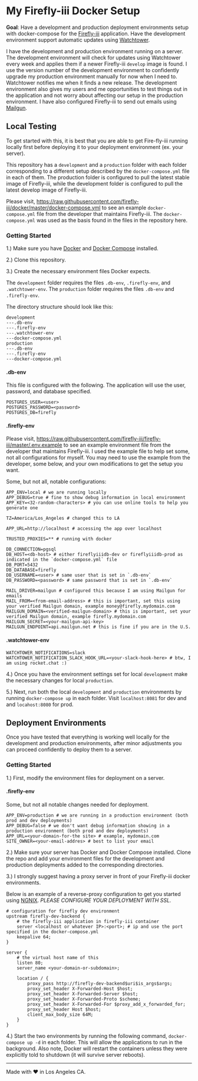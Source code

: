 # My Firefly-iii Docker Setup

**Goal**: Have a development and production deployment environments setup
with docker-compose for the [Firefly-iii](https://www.firefly-iii.org/) application. Have the development environment support automatic updates using
[Watchtower](https://containrrr.github.io/watchtower/).

I have the development and production environment running on a server. The development environment will check for updates using Watchtower every week and applies them if a newer Firefly-iii `develop` image is found. I use the version number of the development environment to confidently upgrade my production environment manually for now when I need to. Watchtower notifies me when it finds a new release. The development environment also gives my users and me opportunities to test things out in the application and not worry about affecting our setup in the production environment. I have also configured Firefly-iii
to send out emails using [Mailgun](https://www.mailgun.com/).

## Local Testing

To get started with this, it is best that you are able to get Fire-fly-iii running locally
first before deploying it to your deployment environment (ex. your server).

This repository has a `development` and a `production` folder with each folder corresponding
to a different setup described by the `docker-compose.yml` file in each of them. The
production folder is configured to pull the latest stable image of Firefly-iii, while the
development folder is configured to pull the latest develop image of Firefly-iii.

Please visit, https://raw.githubusercontent.com/firefly-iii/docker/master/docker-compose.yml
to see an example `docker-compose.yml` file from the developer that maintains Firefly-iii.
The `docker-compose.yml` was used as the basis found in the files in the repository here.

### Getting Started

1.) Make sure you have [Docker](https://www.docker.com/) and [Docker Compose](https://docs.docker.com/compose/) installed.

2.) Clone this repository.

3.) Create the necessary environment files Docker expects.

The `development` folder requires the files `.db-env`, `.firefly-env`, and `.watchtower-env`.
The `production` folder requires the files `.db-env` and `.firefly-env`.

The directory structure should look like this:

```
development
---.db-env
---.firefly-env
---.watchtower-env
---docker-compose.yml
production
---.db-env
---.firefly-env
---docker-compose.yml
```

#### .db-env

This file is configured with the following. The application will use the user, password,
and database specified.

```
POSTGRES_USER=<user>
POSTGRES_PASSWORD=<password>
POSTGRES_DB=firefly
```

#### .firefly-env

Please visit, https://raw.githubusercontent.com/firefly-iii/firefly-iii/master/.env.example
to see an example environment file from the developer that maintains Firefly-iii.
I used the example file to help set some, not all configurations for myself. You may need to
use the example from the developer, some below, and your own modifications to get the setup
you want.

Some, but not all, notable configurations:

```
APP_ENV=local # we are running locally
APP_DEBUG=true # fine to show debug information in local environment
APP_KEY=<32-random-characters> # you can use online tools to help you generate one

TZ=America/Los_Angeles # changed this to LA

APP_URL=http://localhost # accessing the app over localhost

TRUSTED_PROXIES=** # running with docker

DB_CONNECTION=pgsql
DB_HOST=<db-host> # either fireflyiiidb-dev or fireflyiiidb-prod as indicated in the `docker-compose.yml` file
DB_PORT=5432
DB_DATABASE=firefly
DB_USERNAME=<user> # same user that is set in `.db-env`
DB_PASSWORD=<password> # same password that is set in `.db-env`

MAIL_DRIVER=mailgun # configured this because I am using Mailgun for emails
MAIL_FROM=<from-email-address> # this is important, set this using your verified Mailgun domain, example money@firefly.mydomain.com
MAILGUN_DOMAIN=<verified-mailgun-domain> # this is important, set your verified Mailgun domain, example firefly.mydomain.com
MAILGUN_SECRET=<your-mailgun-api-key>
MAILGUN_ENDPOINT=api.mailgun.net # this is fine if you are in the U.S.
```

#### .watchtower-env

```
WATCHTOWER_NOTIFICATIONS=slack
WATCHTOWER_NOTIFICATION_SLACK_HOOK_URL=<your-slack-hook-here> # btw, I am using rocket.chat :)
```

4.) Once you have the environment settings set for local `development` make the necessary changes for local `production`.

5.) Next, run both the local `development` and `production` environments by running
`docker-compose up` in each folder. Visit `localhost:8081` for dev and and `locahost:8080`
for prod.

## Deployment Environments

Once you have tested that everything is working well locally for the development and
production environments, after minor adjustments you can proceed confidently to deploy them
to a server.

### Getting Started

1.) First, modify the environment files for deployment on a server.

#### .firefly-env

Some, but not all notable changes needed for deployment.

```
APP_ENV=production # we are running in a production environment (both prod and dev deployments)
APP_DEBUG=false # we don't want debug information showing in a production environment (both prod and dev deployments)
APP_URL=<your-domain-for-the site> # example, mydomain.com
SITE_OWNER=<your-email-addres> # best to list your email
```

2.) Make sure your server has Docker and Docker Compose installed. Clone the repo and add
your environment files for the development and production deployments added to the
corresponding directories.

3.) I strongly suggest having a proxy server in front of your Firefly-iii docker environments.

Below is an example of a reverse-proxy configuration to get you started using [NGNIX](https://www.nginx.com/).
*PLEASE CONFIGURE YOUR DEPLOYMENT WITH SSL.*

```
# configuration for firefly dev environment
upstream firefly-dev-backend {
    # the firefly-iii application in firefly-iii container
    server <localhost or whatever IP>:<port>; # ip and use the port specified in the docker-compose.yml
    keepalive 64;
}

server {
    # the virtual host name of this
    listen 80;
    server_name <your-domain-or-subdomain>;

    location / {
        proxy_pass http://firefly-dev-backend$uri$is_args$args;
        proxy_set_header X-Forwarded-Host $host;
        proxy_set_header X-Forwarded-Server $host;
        proxy_set_header X-Forwarded-Proto $scheme;
        proxy_set_header X-Forwarded-For $proxy_add_x_forwarded_for;
	    proxy_set_header Host $host;
        client_max_body_size 64M;
    }
}

```

4.) Start the two environments by running the following command, `docker-compose up -d` in each folder. This will
allow the applications to run in the background. Also note, Docker will restart the containers unless
they were explicitly told to shutdown (it will survive server reboots).

----------------------------------------------------------------------------------------------------------
Made with ♥ in Los Angeles CA.
